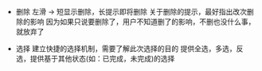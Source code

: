 - 删除
左滑 -> 短显示删除，长提示即将删除
关于删除的提示，最好指出改次删除的影响
因为如果只说要删除了，用户不知道删了的影响，不删也没什么事，就放弃了

- 选择
建立快捷的选择机制，需要了解此次选择的目的
提供全选，多选，反选，提供基于其他状态(如：已完成，未完成)的选择
